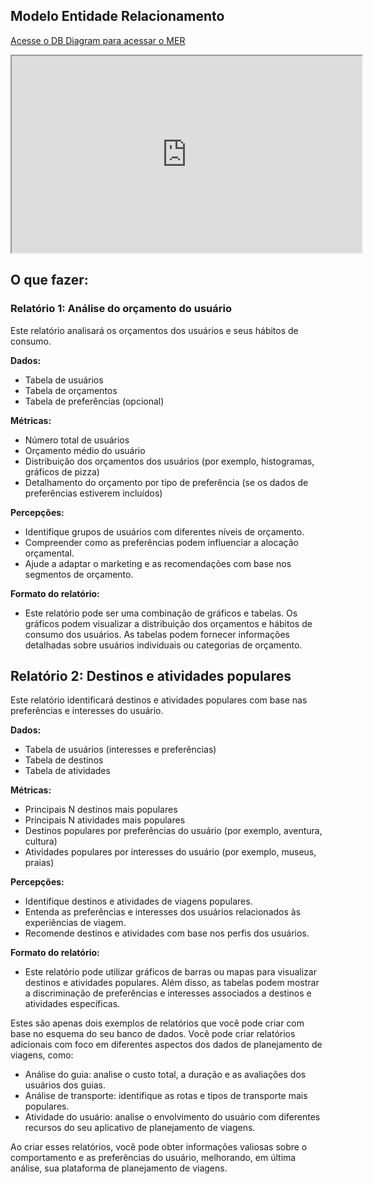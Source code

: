 
## Modelo Entidade Relacionamento
[Acesse o DB Diagram para acessar o MER](https://dbdiagram.io/e/6666202c9713410b0524725c/666efb9ea179551be60082ef')
<div>
<iframe width="560" height="315" src='https://dbdiagram.io/e/6666202c9713410b0524725c/666efb9ea179551be60082ef' allowfullscreen> </iframe>
</div>

## O que fazer:
### Relatório 1: Análise do orçamento do usuário
Este relatório analisará os orçamentos dos usuários e seus hábitos de consumo.

**Dados:**
* Tabela de usuários
* Tabela de orçamentos
* Tabela de preferências (opcional)

**Métricas:**
* Número total de usuários
* Orçamento médio do usuário
* Distribuição dos orçamentos dos usuários (por exemplo, histogramas, gráficos de pizza)
* Detalhamento do orçamento por tipo de preferência (se os dados de preferências estiverem incluídos)

**Percepções:**
* Identifique grupos de usuários com diferentes níveis de orçamento.
* Compreender como as preferências podem influenciar a alocação orçamental.
* Ajude a adaptar o marketing e as recomendações com base nos segmentos de orçamento.

**Formato do relatório:**
* Este relatório pode ser uma combinação de gráficos e tabelas. Os gráficos podem visualizar a distribuição dos orçamentos e hábitos de consumo dos usuários. As tabelas podem fornecer informações detalhadas sobre usuários individuais ou categorias de orçamento.

## Relatório 2: Destinos e atividades populares

Este relatório identificará destinos e atividades populares com base nas preferências e interesses do usuário.

**Dados:**
* Tabela de usuários (interesses e preferências)
* Tabela de destinos
* Tabela de atividades

**Métricas:**
* Principais N destinos mais populares
* Principais N atividades mais populares
* Destinos populares por preferências do usuário (por exemplo, aventura, cultura)
* Atividades populares por interesses do usuário (por exemplo, museus, praias)

**Percepções:**
* Identifique destinos e atividades de viagens populares.
* Entenda as preferências e interesses dos usuários relacionados às experiências de viagem.
* Recomende destinos e atividades com base nos perfis dos usuários.

**Formato do relatório:**
* Este relatório pode utilizar gráficos de barras ou mapas para visualizar destinos e atividades populares. Além disso, as tabelas podem mostrar a discriminação de preferências e interesses associados a destinos e atividades específicas.


Estes são apenas dois exemplos de relatórios que você pode criar com base no esquema do seu banco de dados. Você pode criar relatórios adicionais com foco em diferentes aspectos dos dados de planejamento de viagens, como:
* Análise do guia: analise o custo total, a duração e as avaliações dos usuários dos guias.
* Análise de transporte: identifique as rotas e tipos de transporte mais populares.
* Atividade do usuário: analise o envolvimento do usuário com diferentes recursos do seu aplicativo de planejamento de viagens.

Ao criar esses relatórios, você pode obter informações valiosas sobre o comportamento e as preferências do usuário, melhorando, em última análise, sua plataforma de planejamento de viagens.
